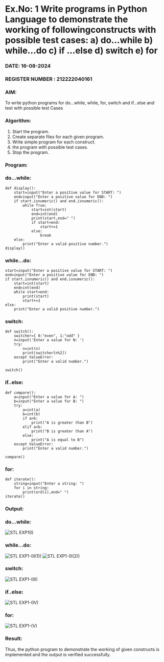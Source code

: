 # Ex.No: 1 Write programs in Python Language to demonstrate the working of followingconstructs with possible test cases: a) do…while b) while…do c) if …else d) switch e) for 

### DATE: 16-08-2024                                                                           
### REGISTER NUMBER : 212222040161

### AIM:  
To write python programs for do…while, while, for, switch and if…else and test with possible test Cases 

### Algorithm:
1. Start the program.
2. Create separate files for each given program.
3. Write simple program for each construct.
4.  the program with possible test cases.
5. Stop the program.

### Program:
### do...while:
```
def display(): 
    start=input("Enter a positive value for START: ") 
    end=input("Enter a positive value for END: ") 
    if start.isnumeric() and end.isnumeric(): 
        while True: 
            start=int(start) 
            end=int(end) 
            print(start,end=" ") 
            if start<end: 
                start+=1 
            else: 
                break 
    else: 
        print("Enter a valid positive number.") 
display() 
```
### while...do:
```
start=input("Enter a positive value for START: ") 
end=input("Enter a positive value for END: ") 
if start.isnumeric() and end.isnumeric(): 
    start=int(start) 
    end=int(end) 
    while start<end: 
        print(start) 
        start+=1 
else: 
    print("Enter a valid positive number.")
```
### switch:
```
def switch(): 
    switcher={ 0:"even", 1:"odd" } 
    n=input('Enter a value for N: ') 
    try: 
        n=int(n) 
        print(switcher[n%2]) 
    except ValueError: 
        print("Enter a valid number.") 

switch() 
```
### if..else:
```
def compare(): 
    a=input("Enter a value for A: ") 
    b=input("Enter a value for B: ") 
    try: 
        a=int(a) 
        b=int(b) 
        if a>b: 
            print("A is greater than B") 
        elif a<b: 
            print("B is greater than A") 
        else: 
            print("A is equal to B") 
    except ValueError: 
        print("Enter a valid number.")

compare()
```
### for:
```
def iterate(): 
    string=input("Enter a string: ") 
    for i in string: 
        print(ord(i),end=" ") 
iterate()
```

### Output:
### do...while:

![STL EXP1(I)](https://github.com/user-attachments/assets/9c3bc992-c639-4b4a-83d3-78044da59451)


### while...do:

![STL EXP1-(II(1))](https://github.com/user-attachments/assets/4da62cd2-dc9a-4a8a-9678-17b3fb4a06a6)
![STL EXP1-(II(2))](https://github.com/user-attachments/assets/c2db5137-40ab-4fad-865e-0e5d011431b2)


### switch:

![STL EXP1-(III)](https://github.com/user-attachments/assets/4e4fac77-ff45-4afa-b694-7fd63be3d614)


### if..else:

![STL EXP1-(IV)](https://github.com/user-attachments/assets/12666a67-e4b8-4a14-a53a-24915549bdb8)


### for:

![STL EXP1-(V)](https://github.com/user-attachments/assets/c639bcd1-5a84-4b8e-8710-63aaf6c4ebb9)


### Result:
Thus, the python program to demonstrate the working of given constructs is implemented and the output is verified successfully.


